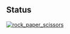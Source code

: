 ## Status

[![rock_paper_scissors](https://catalog.flipperzero.one/application/rock_paper_scissors/widget)](https://catalog.flipperzero.one/application/rock_paper_scissors/page)